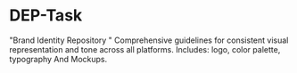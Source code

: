 # DEP-Task
"Brand Identity Repository "  Comprehensive guidelines for consistent visual representation and tone across all platforms.  Includes: logo, color palette, typography And Mockups.
